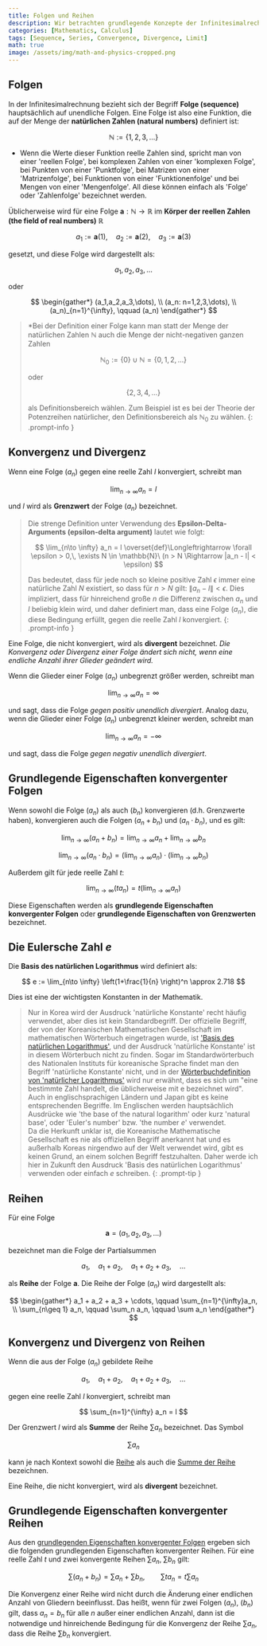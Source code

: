 ```yaml
---
title: Folgen und Reihen
description: Wir betrachten grundlegende Konzepte der Infinitesimalrechnung wie die Definition von Folgen und Reihen, Konvergenz und Divergenz von Folgen, Konvergenz und Divergenz von Reihen sowie die Definition der Eulerschen Zahl e als Basis des natürlichen Logarithmus.
categories: [Mathematics, Calculus]
tags: [Sequence, Series, Convergence, Divergence, Limit]
math: true
image: /assets/img/math-and-physics-cropped.png
---
```


## Folgen
In der Infinitesimalrechnung bezieht sich der Begriff **Folge (sequence)** hauptsächlich auf unendliche Folgen. Eine Folge ist also eine Funktion, die auf der Menge der **natürlichen Zahlen (natural numbers)** definiert ist:

$$ \mathbb{N} := \{1,2,3,\dots\} $$

* Wenn die Werte dieser Funktion reelle Zahlen sind, spricht man von einer 'reellen Folge', bei komplexen Zahlen von einer 'komplexen Folge', bei Punkten von einer 'Punktfolge', bei Matrizen von einer 'Matrizenfolge', bei Funktionen von einer 'Funktionenfolge' und bei Mengen von einer 'Mengenfolge'. All diese können einfach als 'Folge' oder 'Zahlenfolge' bezeichnet werden.

Üblicherweise wird für eine Folge $\mathbf{a}: \mathbb{N} \to \mathbb{R}$ im **Körper der reellen Zahlen (the field of real numbers)** $\mathbb{R}$

$$ a_1 := \mathbf{a}(1), \quad a_2 := \mathbf{a}(2), \quad a_3 := \mathbf{a}(3) $$

gesetzt, und diese Folge wird dargestellt als:

$$ a_1,\, a_2,\, a_3,\, \dots $$

oder

$$ \begin{gather*}
(a_1,a_2,a_3,\dots), \\
(a_n: n=1,2,3,\dots), \\
(a_n)_{n=1}^{\infty}, \qquad (a_n)
\end{gather*} $$

> *Bei der Definition einer Folge kann man statt der Menge der natürlichen Zahlen $\mathbb{N}$ auch die Menge der nicht-negativen ganzen Zahlen
>
> $$ \mathbb{N}_0 := \{0\} \cup \mathbb{N} = \{0,1,2,\dots\} $$
>
> oder
>
> $$\{2,3,4,\dots \}$$
>
> als Definitionsbereich wählen. Zum Beispiel ist es bei der Theorie der Potenzreihen natürlicher, den Definitionsbereich als $\mathbb{N}_0$ zu wählen.
{: .prompt-info }

## Konvergenz und Divergenz
Wenn eine Folge $(a_n)$ gegen eine reelle Zahl $l$ konvergiert, schreibt man

$$ \lim_{n\to \infty} a_n = l $$

und $l$ wird als **Grenzwert** der Folge $(a_n)$ bezeichnet.

> Die strenge Definition unter Verwendung des **Epsilon-Delta-Arguments (epsilon-delta argument)** lautet wie folgt:
>
> $$ \lim_{n\to \infty} a_n = l \overset{def}\Longleftrightarrow \forall \epsilon > 0,\, \exists N \in \mathbb{N}\ (n > N \Rightarrow |a_n - l| < \epsilon) $$
>
> Das bedeutet, dass für jede noch so kleine positive Zahl $\epsilon$ immer eine natürliche Zahl $N$ existiert, so dass für $n>N$ gilt: $\|a_n - l \| < \epsilon$. Dies impliziert, dass für hinreichend große $n$ die Differenz zwischen $a_n$ und $l$ beliebig klein wird, und daher definiert man, dass eine Folge $(a_n)$, die diese Bedingung erfüllt, gegen die reelle Zahl $l$ konvergiert.
{: .prompt-info }

Eine Folge, die nicht konvergiert, wird als **divergent** bezeichnet. *Die Konvergenz oder Divergenz einer Folge ändert sich nicht, wenn eine endliche Anzahl ihrer Glieder geändert wird.*

Wenn die Glieder einer Folge $(a_n)$ unbegrenzt größer werden, schreibt man

$$ \lim_{n\to \infty} a_n = \infty $$

und sagt, dass die Folge *gegen positiv unendlich divergiert*. Analog dazu, wenn die Glieder einer Folge $(a_n)$ unbegrenzt kleiner werden, schreibt man

$$ \lim_{n\to \infty} a_n = -\infty $$

und sagt, dass die Folge *gegen negativ unendlich divergiert*.

## Grundlegende Eigenschaften konvergenter Folgen
Wenn sowohl die Folge $(a_n)$ als auch $(b_n)$ konvergieren (d.h. Grenzwerte haben), konvergieren auch die Folgen $(a_n + b_n)$ und $(a_n \cdot b_n)$, und es gilt:

$$ \lim_{n\to \infty} (a_n + b_n) = \lim_{n\to \infty} a_n + \lim_{n\to \infty} b_n \label{eqn:props_of_conv_series_1}\tag{1}$$

$$ \lim_{n\to \infty} (a_n \cdot b_n) = \left(\lim_{n\to \infty} a_n \right) \cdot \left(\lim_{n\to \infty} b_n \right) \label{eqn:props_of_conv_series_2}\tag{2}$$

Außerdem gilt für jede reelle Zahl $t$:

$$ \lim_{n\to \infty} (t a_n) = t\left(\lim_{n\to \infty} a_n \right) \label{eqn:props_of_conv_series_3}\tag{3}$$

Diese Eigenschaften werden als **grundlegende Eigenschaften konvergenter Folgen** oder **grundlegende Eigenschaften von Grenzwerten** bezeichnet.

## Die Eulersche Zahl $e$
Die **Basis des natürlichen Logarithmus** wird definiert als:

$$ e := \lim_{n\to \infty} \left(1+\frac{1}{n} \right)^n \approx 2.718 $$

Dies ist eine der wichtigsten Konstanten in der Mathematik.

> Nur in Korea wird der Ausdruck 'natürliche Konstante' recht häufig verwendet, aber dies ist kein Standardbegriff. Der offizielle Begriff, der von der Koreanischen Mathematischen Gesellschaft im mathematischen Wörterbuch eingetragen wurde, ist ['Basis des natürlichen Logarithmus'](https://www.kms.or.kr/mathdict/list.html?key=kname&keyword=%EC%9E%90%EC%97%B0%EB%A1%9C%EA%B7%B8%EC%9D%98+%EB%B0%91), und der Ausdruck 'natürliche Konstante' ist in diesem Wörterbuch nicht zu finden. Sogar im Standardwörterbuch des Nationalen Instituts für koreanische Sprache findet man den Begriff 'natürliche Konstante' nicht, und in der [Wörterbuchdefinition von 'natürlicher Logarithmus'](https://stdict.korean.go.kr/search/searchView.do?pageSize=10&searchKeyword=%EC%9E%90%EC%97%B0%EB%A1%9C%EA%B7%B8) wird nur erwähnt, dass es sich um "eine bestimmte Zahl handelt, die üblicherweise mit e bezeichnet wird".  
> Auch in englischsprachigen Ländern und Japan gibt es keine entsprechenden Begriffe. Im Englischen werden hauptsächlich Ausdrücke wie 'the base of the natural logarithm' oder kurz 'natural base', oder 'Euler's number' bzw. 'the number $e$' verwendet.  
> Da die Herkunft unklar ist, die Koreanische Mathematische Gesellschaft es nie als offiziellen Begriff anerkannt hat und es außerhalb Koreas nirgendwo auf der Welt verwendet wird, gibt es keinen Grund, an einem solchen Begriff festzuhalten. Daher werde ich hier in Zukunft den Ausdruck 'Basis des natürlichen Logarithmus' verwenden oder einfach $e$ schreiben.
{: .prompt-tip }

## Reihen
Für eine Folge

$$ \mathbf{a} = (a_1, a_2, a_3, \dots) $$

bezeichnet man die Folge der Partialsummen

$$ a_1, \quad a_1 + a_2, \quad a_1 + a_2 + a_3, \quad \dots $$

als **Reihe** der Folge $\mathbf{a}$. Die Reihe der Folge $(a_n)$ wird dargestellt als:

$$ \begin{gather*}
a_1 + a_2 + a_3 + \cdots, \qquad \sum_{n=1}^{\infty}a_n, \\
\sum_{n\geq 1} a_n, \qquad \sum_n a_n, \qquad \sum a_n 
\end{gather*} $$

## Konvergenz und Divergenz von Reihen
Wenn die aus der Folge $(a_n)$ gebildete Reihe

$$ a_1, \quad a_1 + a_2, \quad a_1 + a_2 + a_3, \quad \dots $$

gegen eine reelle Zahl $l$ konvergiert, schreibt man

$$ \sum_{n=1}^{\infty} a_n = l $$

Der Grenzwert $l$ wird als **Summe** der Reihe $\sum a_n$ bezeichnet. Das Symbol

$$ \sum a_n $$

kann je nach Kontext sowohl die <u>Reihe</u> als auch die <u>Summe der Reihe</u> bezeichnen.

Eine Reihe, die nicht konvergiert, wird als **divergent** bezeichnet.

## Grundlegende Eigenschaften konvergenter Reihen
Aus den [grundlegenden Eigenschaften konvergenter Folgen](#grundlegende-eigenschaften-konvergenter-folgen) ergeben sich die folgenden grundlegenden Eigenschaften konvergenter Reihen. Für eine reelle Zahl $t$ und zwei konvergente Reihen $\sum a_n$, $\sum b_n$ gilt:

$$ \sum(a_n + b_n) = \sum a_n + \sum b_n, \qquad \sum ta_n = t\sum a_n \tag{4}$$

Die Konvergenz einer Reihe wird nicht durch die Änderung einer endlichen Anzahl von Gliedern beeinflusst. Das heißt, wenn für zwei Folgen $(a_n)$, $(b_n)$ gilt, dass $a_n=b_n$ für alle $n$ außer einer endlichen Anzahl, dann ist die notwendige und hinreichende Bedingung für die Konvergenz der Reihe $\sum a_n$, dass die Reihe $\sum b_n$ konvergiert.
